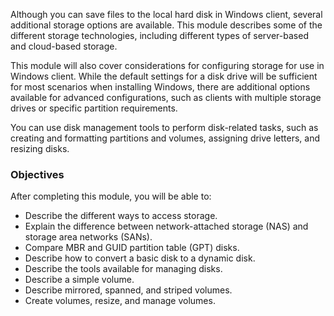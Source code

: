 Although you can save files to the local hard disk in Windows client, several additional storage options are available. This module describes some of the different storage technologies, including different types of server-based and cloud-based storage.

This module will also cover considerations for configuring storage for use in Windows client. While the default settings for a disk drive will be sufficient for most scenarios when installing Windows, there are additional options available for advanced configurations, such as clients with multiple storage drives or specific partition requirements.

You can use disk management tools to perform disk-related tasks, such as creating and formatting partitions and volumes, assigning drive letters, and resizing disks.

### Objectives

After completing this module, you will be able to:

 -  Describe the different ways to access storage.
 -  Explain the difference between network-attached storage (NAS) and storage area networks (SANs).
 -  Compare MBR and GUID partition table (GPT) disks.
 -  Describe how to convert a basic disk to a dynamic disk.
 -  Describe the tools available for managing disks.
 -  Describe a simple volume.
 -  Describe mirrored, spanned, and striped volumes.
 -  Create volumes, resize, and manage volumes.
